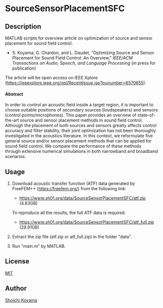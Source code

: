 # SourceSensorPlacementSFC

## Description
MATLAB scripts for overview article on optimization of source and sensor placement for sound field control.

- S. Koyama, G. Chardon, and L. Daudet, "Optimizing Source and Sensor Placement for Sound Field Control: An Overview," *IEEE/ACM Transactions on Audio, Speech, and Language Processing* (in press for publication)

The article will be open access on IEEE Xplore (https://ieeexplore.ieee.org/xpl/RecentIssue.jsp?punumber=6570655).

#### Abstract  
In order to control an acoustic field inside a target region, it is important to choose suitable positions of secondary sources (loudspeakers) and sensors (control points/microphones). This paper provides an overview of state-of-the-art source and sensor placement methods in sound field control. Although the placement of both sources and sensors greatly affects control accuracy and filter stability, their joint optimization has not been thoroughly investigated in the acoustics literature. In this context, we reformulate five general source and/or sensor placement methods that can be applied for sound field control. We compare the performance of these methods through extensive numerical simulations in both narrowband and broadband scenarios.

## Usage
1. Download acoustic transfer function (ATF) data generated by FreeFEM++ (https://freefem.org/) from the following link:
   - https://www.sh01.org/data/SourceSensorPlacementSFC/atf.zip (4.83GB)
   
   To reproduce all the results, the full ATF data is required:
   - https://www.sh01.org/data/SourceSensorPlacementSFC/atf_full.zip (29.91GB)
   
2. Extract the zip file (atf.zip or atf_full.zip) in the folder "data".

3. Run "main.m" by MATLAB.

## License 
[MIT](https://github.com/sh01k/SourceSensorPlacementSFC/blob/master/LICENSE)

## Author
[Shoichi Koyama](https://www.sh01.org/)
